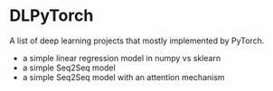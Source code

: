 # DLPyTorch
A list of deep learning projects that mostly implemented by PyTorch.

* a simple linear regression model in numpy vs sklearn
* a simple Seq2Seq model
* a simple Seq2Seq model with an attention mechanism
